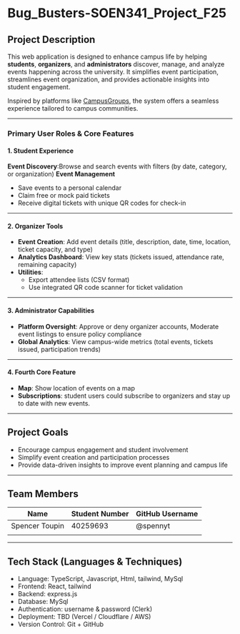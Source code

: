 # Bug_Busters-SOEN341_Project_F25

## Project Description

This web application is designed to enhance campus life by helping **students**, **organizers**, and **administrators** discover, manage, and analyze events happening across the university. It simplifies event participation, streamlines event organization, and provides actionable insights into student engagement.

Inspired by platforms like [CampusGroups](https://www.campusgroups.com), the system offers a seamless experience tailored to campus communities.

---

### Primary User Roles & Core Features

#### 1. Student Experience
**Event Discovery**:Browse and search events with filters (by date, category, or organization)
**Event Management**
  - Save events to a personal calendar  
  - Claim free or mock paid tickets  
  - Receive digital tickets with unique QR codes for check-in  

---

#### 2. Organizer Tools
- **Event Creation**: Add event details (title, description, date, time, location, ticket capacity, and type)
- **Analytics Dashboard**: View key stats (tickets issued, attendance rate, remaining capacity)
- **Utilities**: 
    - Export attendee lists (CSV format)
    - Use integrated QR code scanner for ticket validation

---

#### 3. Administrator Capabilities
- **Platform Oversight**: Approve or deny organizer accounts, Moderate event listings to ensure policy compliance  
- **Global Analytics**: View campus-wide metrics (total events, tickets issued, participation trends) 

---

#### 4. Fourth Core Feature
- **Map**: Show location of events on a map
- **Subscriptions**: student users could subscribe to organizers and stay up to date with new events.
---

## Project Goals
- Encourage campus engagement and student involvement  
- Simplify event creation and participation processes  
- Provide data-driven insights to improve event planning and campus life  

---

## Team Members

| Name             | Student Number | GitHub Username      |
|------------------|----------------|----------------------|
| Spencer Toupin   | 40259693       | @spennyt             |
|    |    |    |


---

## Tech Stack (Languages & Techniques)

- Language: TypeScript, Javascript, Html, tailwind, MySql
- Frontend: React, tailwind
- Backend: express.js
- Database: MySql
- Authentication: username & password (Clerk)
- Deployment: TBD (Vercel / Cloudflare / AWS)
- Version Control: Git + GitHub